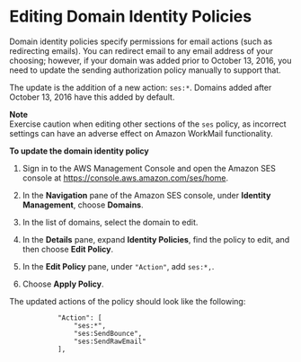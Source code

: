 # Editing Domain Identity Policies<a name="editing_domains"></a>

Domain identity policies specify permissions for email actions \(such as redirecting emails\)\. You can redirect email to any email address of your choosing; however, if your domain was added prior to October 13, 2016, you need to update the sending authorization policy manually to support that\.

The update is the addition of a new action: `ses:*`\. Domains added after October 13, 2016 have this added by default\.

**Note**  
Exercise caution when editing other sections of the `ses` policy, as incorrect settings can have an adverse effect on Amazon WorkMail functionality\.

**To update the domain identity policy**

1. Sign in to the AWS Management Console and open the Amazon SES console at [https://console\.aws\.amazon\.com/ses/home](https://console.aws.amazon.com/ses/home)\.

1. In the **Navigation** pane of the Amazon SES console, under **Identity Management**, choose **Domains**\.

1. In the list of domains, select the domain to edit\.

1. In the **Details** pane, expand **Identity Policies**, find the policy to edit, and then choose **Edit Policy**\.

1. In the **Edit Policy** pane, under `"Action"`, add `ses:*,`\.

1. Choose **Apply Policy**\.

The updated actions of the policy should look like the following: 

```
            "Action": [
                "ses:*",
                "ses:SendBounce",
                "ses:SendRawEmail"
            ],
```